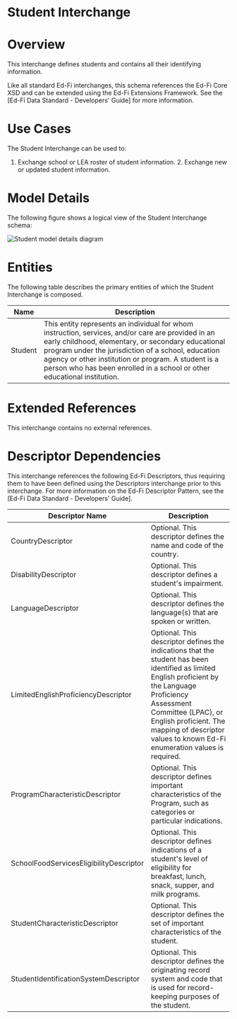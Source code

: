 # Student Interchange

# Overview

This interchange defines students and contains all their identifying information.



Like all standard Ed-Fi interchanges, this schema references the Ed-Fi Core XSD and can be extended using the Ed-Fi Extensions Framework. See the [Ed-Fi Data Standard - Developers' Guide] for more information.


# Use Cases

The Student Interchange can be used to:  

1. Exchange school or LEA roster of student information.
    2. Exchange new or updated student information.


# Model Details

The following figure shows a logical view of the Student Interchange schema:  

![Student model details diagram](img/InterchangeStudent-interchange-brief.png)


# Entities

The following table describes the primary entities of which the Student Interchange is composed.  

| Name | Description |
|----------|-----------------|
| Student | This entity represents an individual for whom instruction, services, and/or care are provided in an early childhood, elementary, or secondary educational program under the jurisdiction of a school, education agency or other institution or program. A student is a person who has been enrolled in a school or other educational institution. |



# Extended References


This interchange contains no external references.


# Descriptor Dependencies

This interchange references the following Ed-Fi Descriptors, thus requiring them to have been defined using the Descriptors interchange prior to this interchange. For more information on the Ed-Fi Descriptor Pattern, see the [Ed-Fi Data Standard - Developers' Guide].  

| Descriptor Name | Description |
|---------------------|-----------------|
| CountryDescriptor | Optional.  This descriptor defines the name and code of the country. |
| DisabilityDescriptor | Optional.  This descriptor defines a student's impairment. |
| LanguageDescriptor | Optional.  This descriptor defines the language(s) that are spoken or written. |
| LimitedEnglishProficiencyDescriptor | Optional.  This descriptor defines the indications that the student has been identified as limited English proficient by the Language Proficiency Assessment Committee (LPAC), or English proficient. The mapping of descriptor values to known Ed-Fi enumeration values is required. |
| ProgramCharacteristicDescriptor | Optional.  This descriptor defines important characteristics of the Program, such as categories or particular indications. |
| SchoolFoodServicesEligibilityDescriptor | Optional.  This descriptor defines indications of a student's level of eligibility for breakfast, lunch, snack, supper, and milk programs. |
| StudentCharacteristicDescriptor | Optional.  This descriptor defines the set of important characteristics of the student. |
| StudentIdentificationSystemDescriptor | Optional.  This descriptor defines the originating record system and code that is used for record-keeping purposes of the student. |


